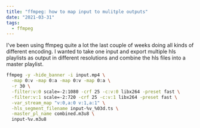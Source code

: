 ```yaml
---
title: "ffmpeg: how to map input to mulitple outputs"
date: "2021-03-31"
tags:
  - ffmpeg
---
```


I've been using ffmpeg quite a lot the last couple of weeks doing all kinds of
different encoding. I wanted to take one input and export multiple hls
playlists as output in different resolutions and combine the hls files into
a master playlist.


```bash
ffmpeg -y -hide_banner -i input.mp4 \
  -map 0:v -map 0:a -map 0:v -map 0:a \
  -r 30 \
  -filter:v:0 scale=-2:1080 -crf 25 -c:v:0 libx264 -preset fast \
  -filter:v:1 scale=-2:720 -crf 25 -c:v:1 libx264 -preset fast \
  -var_stream_map "v:0,a:0 v:1,a:1" \
  -hls_segment_filename input-%v_%03d.ts \
  -master_pl_name combined.m3u8 \
  input-%v.m3u8
```
